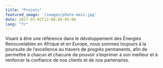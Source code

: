 ```yaml
---
title: "Projets"
featured_image: '/images/photo-main.jpg'
date: 2017-03-02T12:00:00-05:00
lang: "fr"
---
```

Visant à être une référence dans le développement des Énergies Renouvelables en Afrique et en Europe, nous sommes toujours à la poursuite de l’excellence au travers de progrès permanents, afin de permettre à chacun et chacune de pouvoir s’exprimer à son meilleur et à renforcer la confiance de nos clients et de nos partenaires.
